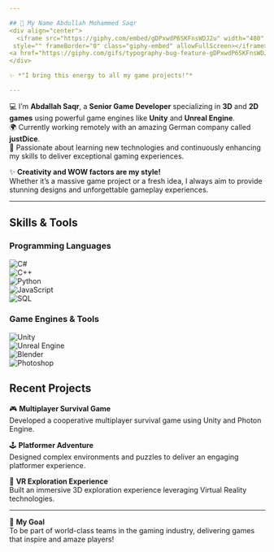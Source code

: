 ```yaml
---

## 🎥 My Name Abdullah Mohammed Saqr
<div align="center">
  <iframe src="https://giphy.com/embed/gDPxwdP6SKFnsWDJ2u" width="480" height="269"
 style="" frameBorder="0" class="giphy-embed" allowFullScreen></iframe><p>
<a href="https://giphy.com/gifs/typography-bug-feature-gDPxwdP6SKFnsWDJ2u">via GIPHY</a></p>
</div>  

✨ *"I bring this energy to all my game projects!"*

---
```

💻 I’m **Abdallah Saqr**, a **Senior Game Developer** specializing in **3D** and **2D games** using powerful game engines like **Unity** and **Unreal Engine**.  
🌍 Currently working remotely with an amazing German company called **justDice**.  
🚀 Passionate about learning new technologies and continuously enhancing my skills to deliver exceptional gaming experiences.

✨ **Creativity and WOW factors are my style!**  
Whether it’s a massive game project or a fresh idea, I always aim to provide stunning designs and unforgettable gameplay experiences.

---

## Skills & Tools

### Programming Languages  
![C#](https://img.shields.io/badge/-C%23-000?&logo=csharp&logoColor=239120)  
![C++](https://img.shields.io/badge/-C++-000?&logo=C%2B%2B&logoColor=00599C)  
![Python](https://img.shields.io/badge/-Python-000?&logo=Python)  
![JavaScript](https://img.shields.io/badge/-JavaScript-000?&logo=JavaScript)  
![SQL](https://img.shields.io/badge/-SQL-000?&logo=MySQL)  

### Game Engines & Tools  
![Unity](https://img.shields.io/badge/-Unity-000?&logo=unity)  
![Unreal Engine](https://img.shields.io/badge/-Unreal%20Engine-000?&logo=unreal-engine)  
![Blender](https://img.shields.io/badge/-Blender-000?&logo=blender&logoColor=F5792A)  
![Photoshop](https://img.shields.io/badge/-Photoshop-000?&logo=adobe-photoshop)  

## Recent Projects  

🎮 **Multiplayer Survival Game**  
Developed a cooperative multiplayer survival game using Unity and Photon Engine.  

🕹 **Platformer Adventure**  
Designed complex environments and puzzles to deliver an engaging platformer experience.  

🌌 **VR Exploration Experience**  
Built an immersive 3D exploration experience leveraging Virtual Reality technologies.  

---

🎯 **My Goal**  
To be part of world-class teams in the gaming industry, delivering games that inspire and amaze players!
